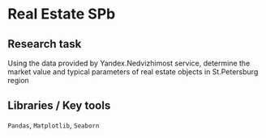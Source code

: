 # Real Estate SPb

## Research task
Using the data provided by Yandex.Nedvizhimost service, determine the market value and typical parameters of real estate objects in St.Petersburg region

## Libraries / Key tools
`Pandas`, `Matplotlib`, `Seaborn`
